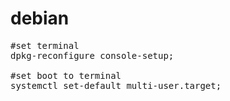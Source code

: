 # debian
<pre>
#set terminal
dpkg-reconfigure console-setup;

#set boot to terminal
systemctl set-default multi-user.target;
</pre>
